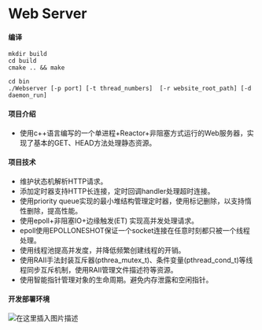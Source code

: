 # Web Server
#### 编译
```
mkdir build
cd build
cmake .. && make 

cd bin
./Webserver [-p port] [-t thread_numbers]  [-r website_root_path] [-d daemon_run]
```
#### 项目介绍
- 使用c++语言编写的一个单进程+Reactor+非阻塞方式运行的Web服务器，实现了基本的GET、HEAD方法处理静态资源。
#### 项目技术
- 维护状态机解析HTTP请求。
- 添加定时器支持HTTP长连接，定时回调handler处理超时连接。
- 使用priority queue实现的最小堆结构管理定时器，使用标记删除，以支持惰性删除，提高性能。
- 使用epoll+非阻塞IO+边缘触发(ET) 实现高并发处理请求。
- epoll使用EPOLLONESHOT保证一个socket连接在任意时刻都只被一个线程处理。
- 使用线程池提高并发度，并降低频繁创建线程的开销。
- 使用RAII手法封装互斥器(pthrea_mutex_t)、条件变量(pthread_cond_t)等线程同步互斥机制，使用RAII管理文件描述符等资源。
- 使用智能指针管理对象的生命周期。避免内存泄露和空闲指针。
#### 开发部署环境
![在这里插入图片描述](https://img-blog.csdnimg.cn/20210212180523365.png?x-oss-process=image/watermark,type_ZmFuZ3poZW5naGVpdGk,shadow_10,text_aHR0cHM6Ly9ibG9nLmNzZG4ubmV0L3FxXzQzNTc1MTU0,size_16,color_FFFFFF,t_70#pic_center)


